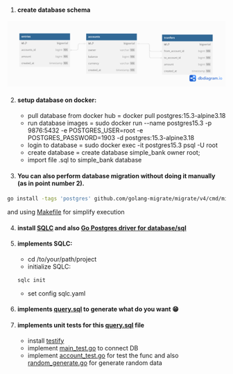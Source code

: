 1. #### create database schema
![simple bank schema](https://github.com/EchoEdyP/simple-bank/blob/main/simple-bank-schema.png)

2. #### setup database on docker:
    - pull database from docker hub = docker pull postgres:15.3-alpine3.18
    - run database images = sudo docker run --name postgres15.3 -p 9876:5432 -e POSTGRES_USER=root -e POSTGRES_PASSWORD=1903 -d postgres:15.3-alpine3.18
    - login to database = sudo docker exec -it postgres15.3 psql -U root
    - create database = create database simple_bank owner root;
    - import file .sql to simple_bank database
   
3. #### You can also perform database migration without doing it manually (as in point number 2).
```bash
go install -tags 'postgres' github.com/golang-migrate/migrate/v4/cmd/migrate@latest
```
and using [Makefile](https://github.com/EchoEdyP/simple-bank/blob/main/Makefile) for simplify execution

4. #### install [SQLC](https://sqlc.dev/) and also [Go Postgres driver for database/sql](https://github.com/lib/pq)

5. #### implements SQLC:
    - cd /to/your/path/project
    - initialize SQLC:
    ```bash
    sqlc init
    ```
    - set config sqlc.yaml

6. #### implements [query.sql](https://github.com/EchoEdyP/simple-bank/tree/main/db/query) to generate what do you want 😁

7. #### implements unit tests for this [query.sql](https://github.com/EchoEdyP/simple-bank/tree/main/db/query) file
    - install [testify](https://github.com/stretchr/testify)
    - implement [main_test.go]() to connect DB
    - implement [account_test.go]() for test the func and also [random_generate.go]() for generate random data